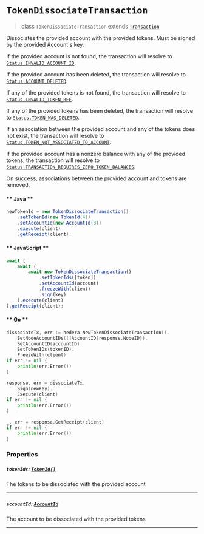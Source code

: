 # `TokenDissociateTransaction`

> class `TokenDissociateTransaction` extends [`Transaction`](reference/Transaction.md)

Dissociates the provided account with the provided tokens. Must be signed by the provided Account's key.

If the provided account is not found, the transaction will resolve to
[`Status.INVALID_ACCOUNT_ID`](reference/Status.md#INVALID_ACCOUNT_ID).

If the provided account has been deleted, the transaction will resolve to
[`Status.ACCOUNT_DELETED`](reference/Status.md#ACCOUNT_DELETED).

If any of the provided tokens is not found, the transaction will resolve to
[`Status.INVALID_TOKEN_REF`](reference/Status.md#INVALID_TOKEN_REF).

If any of the provided tokens has been deleted, the transaction will resolve to
[`Status.TOKEN_WAS_DELETED`](reference/Status.md#TOKEN_WAS_DELETED).

If an association between the provided account and any of the tokens does not exist, the transaction will resolve to
[`Status.TOKEN_NOT_ASSOCIATED_TO_ACCOUNT`](reference/Status.md#TOKEN_NOT_ASSOCIATED_TO_ACCOUNT).

If the provided account has a nonzero balance with any of the provided tokens, the transaction will resolve to
[`Status.TRANSACTION_REQUIRES_ZERO_TOKEN_BALANCES`](reference/Status.md#TRANSACTION_REQUIRES_ZERO_TOKEN_BALANCES).

On success, associations between the provided account and tokens are removed.

<!-- tabs:start -->

#### ** Java **

```java
newTokenId = new TokenDissociateTransaction()
    .setTokenId(new TokenId(4))
    .setAccountId(new AccountId(3))
    .execute(client)
    .getReceipt(client);
```

#### ** JavaScript **

```js
await (
    await (
        await new TokenDissociateTransaction()
            .setTokenIds([token])
            .setAccountId(account)
            .freezeWith(client)
            .sign(key)
    ).execute(client)
).getReceipt(client);
```

#### ** Go **

```go
dissociateTx, err := hedera.NewTokenDissociateTransaction().
    SetNodeAccountIDs([]AccountID{response.NodeID}).
    SetAccountID(accountID).
    SetTokenIDs(tokenID).
    FreezeWith(client)
if err != nil {
    println(err.Error())
}

response, err = dissociateTx.
    Sign(newKey).
    Execute(client)
if err != nil {
    println(err.Error())
}

_, err = response.GetReceipt(client)
if err != nil {
    println(err.Error())
}
```

<!-- tabs:end -->

### Properties

##### `tokenIds`: [`TokenId[]`](reference/token/TokenId.md)

The tokens to be dissociated with the provided account

---

##### `accountId`: [`AccountId`](reference/cryptocurrency/AccountId.md)

The account to be dissociated with the provided tokens

---
